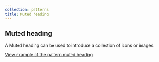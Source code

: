 ```yaml
---
collection: patterns
title: Muted heading
---
```


## Muted heading

A Muted heading can be used to introduce a collection of icons or images.

<a href="https://vanilla-framework.github.io/vanilla-framework/examples/patterns/headings/muted/"
  class="js-example">
  View example of the pattern muted heading
</a>
